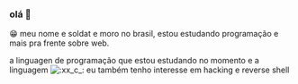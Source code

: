 ### olá 👋
😁  meu nome e soldat e moro no brasil, estou estudando programação
e mais pra frente sobre web.

a linguagen de programação que estou estudando no momento e a linguagem
![:xx_c_:](https://cdn.discordapp.com/emojis/745084475402354718.png?v=1)
eu também tenho interesse em hacking e reverse shell


